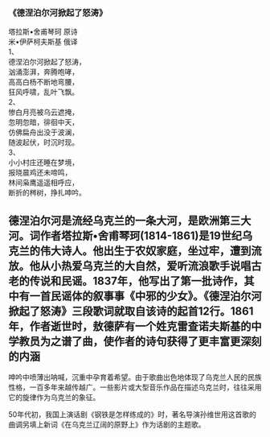 

### 《德涅泊尔河掀起了怒涛》

塔拉斯•舍甫琴珂 原诗  
米•伊萨柯夫斯基 俄译  
1、  
德涅泊尔河掀起了怒涛，  
汹涌澎湃，奔腾咆哮，  
高高白杨不断地弯腰，  
狂风呼啸，乱叶飞飘。  
2、  
惨白月亮被乌云遮掩，  
忽明忽暗，徘徊中天，  
仿佛扁舟出没于波澜，  
随波起伏，时沉时现。  
3、  
小小村庄还睡在梦境，  
报晓晨鸡还未啼鸣，  
林间枭鹰遥遥相呼应，  
断折的梣树，挣扎呻吟。

德涅泊尔河是流经乌克兰的一条大河，是欧洲第三大河。词作者塔拉斯•舍甫琴珂(1814-1861)是19世纪乌克兰的伟大诗人。他出生于农奴家庭，坐过牢，遭到流放。他从小热爱乌克兰的大自然，爱听流浪歌手说唱古老的传说和民谣。1837年，他写出了第一批诗作，其中有一首民谣体的叙事事《中邪的少女》。《德涅泊尔河掀起了怒涛》三段歌词就取自该诗的起首12行。1861年，作者逝世时，敖德萨有一个姓克雷查诺夫斯基的中学教员为之谱了曲，使作者的诗句获得了更丰富更深刻的内涵
---
呻吟中喷薄出呐喊，沉重中孕育着希望。由于歌曲出色地体现了乌克兰人民的民族性格，一百多年来越传越广。一些影片或大型音乐作品在描述乌克兰时，往往采用它的旋律作为乌克兰的象征。

  
50年代初，我国上演话剧《钢铁是怎样练成的》时，著名导演孙维世用这首歌的曲调另填上新词《在乌克兰辽阔的原野上》作为话剧的主题歌。

